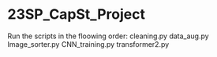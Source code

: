 # 23SP_CapSt_Project
Run the scripts in the floowing order:
  cleaning.py
  data_aug.py
  Image_sorter.py
  CNN_training.py
  transformer2.py
  
